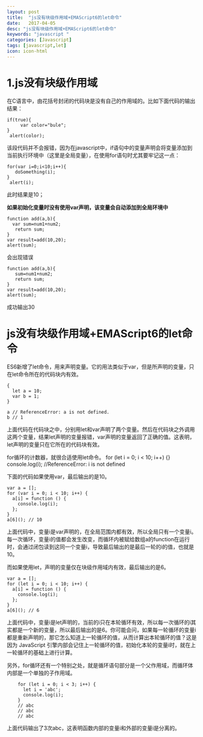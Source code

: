 ```yaml
---
layout: post
title:  "js没有块级作用域+EMAScript6的let命令"
date:   2017-04-05
desc: "js没有块级作用域+EMAScript6的let命令"
keywords: "javascript "
categories: [Javascript]
tags: [javascript,let]
icon: icon-html
---
```


# 1.js没有块级作用域 #
在C语言中，由花括号封闭的代码块是没有自己的作用域的。比如下面代码的输出结果：
     
    if(true){
         var color="bule";
    }
     alert(color);

  该段代码并不会报错，因为在javascript中，if语句中的变量声明会将变量添加到当前执行环境中（这里是全局变量），在使用for语句时尤其要牢记这一点：

    for(var i=0;i<10;i++){
       doSomething(i); 
    }
     alert(i);
   此时结果是10；

**如果初始化变量时没有使用var声明，该变量会自动添加到全局环境中**

    function add(a,b){
      var sum=num1+num2;
       return sum;
    }
    var result=add(10,20);
    alert(sum);

 会出现错误

    function add(a,b){
       sum=num1+num2;
       return sum;
    }
    var result=add(10,20);
    alert(sum);
成功输出30


# js没有块级作用域+EMAScript6的let命令 #

ES6新增了let命令，用来声明变量。它的用法类似于var，但是所声明的变量，只在let命令所在的代码块内有效。

	{
	  let a = 10;
	  var b = 1;
	}
	
	a // ReferenceError: a is not defined.
	b // 1
上面代码在代码块之中，分别用let和var声明了两个变量。然后在代码块之外调用这两个变量，结果let声明的变量报错，var声明的变量返回了正确的值。这表明，let声明的变量只在它所在的代码块有效。

for循环的计数器，就很合适使用let命令。
	for (let i = 0; i < 10; i++) {}	
	console.log(i);
	//ReferenceError: i is not defined

下面的代码如果使用var，最后输出的是10。

	var a = [];
	for (var i = 0; i < 10; i++) {
	  a[i] = function () {
	    console.log(i);
	  };
	}
	a[6](); // 10
上面代码中，变量i是var声明的，在全局范围内都有效，所以全局只有一个变量i。每一次循环，变量i的值都会发生改变，而循环内被赋给数组a的function在运行时，会通过闭包读到这同一个变量i，导致最后输出的是最后一轮的i的值，也就是10。

而如果使用let，声明的变量仅在块级作用域内有效，最后输出的是6。

	var a = [];
	for (let i = 0; i < 10; i++) {
	  a[i] = function () {
	    console.log(i);
	  };
	}
	a[6](); // 6

上面代码中，变量i是let声明的，当前的i只在本轮循环有效，所以每一次循环的i其实都是一个新的变量，所以最后输出的是6。你可能会问，如果每一轮循环的变量i都是重新声明的，那它怎么知道上一轮循环的值，从而计算出本轮循环的值？这是因为 JavaScript 引擎内部会记住上一轮循环的值，初始化本轮的变量i时，就在上一轮循环的基础上进行计算。

另外，for循环还有一个特别之处，就是循环语句部分是一个父作用域，而循环体内部是一个单独的子作用域。

		for (let i = 0; i < 3; i++) {
		  let i = 'abc';
		  console.log(i);
		}
		// abc
		// abc
		// abc
上面代码输出了3次abc，这表明函数内部的变量i和外部的变量i是分离的。


